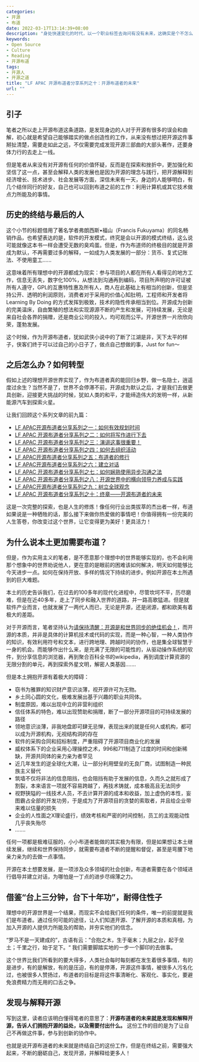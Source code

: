```yaml
---
categories:
- 开源
- 布道
date: 2022-03-17T13:14:39+08:00
description: "身处快速变化的时代，以一个职业标签去询问有没有未来，这确实是个不怎么让人受欢迎的话题。前面九篇文章都在讲述如何做好一名开源布道者，那么问题来了：做这件事有前途吗？笔者给出了可能不会让所有人满意的答案。"
keywords:
- Open Source
- Culture
- Reading
- 开源布道
tags:
- 开源人
- 开源之道
title: "LF APAC 开源布道者分享系列之十：开源布道者的未来"
url: ""
---
```


## 引子

笔者之所以走上开源布道这条道路，是发现身边的人对于开源有很多的误会和曲解，初心就是希望自己能够踏实的做点创造性的工作，从来没有想过把开源这件事掰扯清楚，需要走如此之远，不仅需要完成发现开源三部曲的大部头著作，还要身体力行的去走上一线。

但是笔者从来没有对开源有任何的价值怀疑，反而是在探索和挫折中，更加强化和坚信了这一点，甚至会解释人类的发展也是因为开源的理念与践行，把开源解释到经济增长、技术进步、社会发展等方面，深信未来有一天，身边的人能够明白，有几个结伴同行的好友，自己也可以回到布道之前的工作：利用计算机或其它技术做点力所能及的事情。

## 历史的终结与最后的人

这个小节的标题借用了著名学者弗朗西斯•福山（Francis Fukuyama）的同名畅销作品，也希望表达的是，软件的开发模式，终究是会以开源的模式终结，这么说可能就像这本书一样会遭受无数的臭鸡蛋。但是，作为布道师的终极目的就是开源成为默认，不再需要过多的解释，一如成为人类发展的一部分：货币、复式记账法、不使用童工......

这意味着所有理想中的开源都成为现实：参与项目的人都在所有人看得见的地方工作，信息无丢失，数字化100%，从想法到沟通再到编码，项目所声明的许可证被所有人遵守，GPL的互惠特性惠及所有人，商人在此基础上有相当的创新，但是坚持公开、透明的利润原则，消费者对于采用的价值心知肚明，工程师和开发者将Learning By Doing 的方式发挥到极致，技术的隐性传承相当到位。开源成为创新的完美温床，自由繁殖的想法和实现源源不断的产生和发展，可持续发展，无论是来自社会各界的捐赠，还是商业公司的投入，均可观而公平。开源世界一片欣欣向荣，蓬勃发展。

这个时候，作为开源布道者，犹如武侠小说中的了断了江湖是非，天下太平的样子，侠客们终于可以过自己的小日子了，做点自己想做的事，Just for fun～ 

## 之后怎么办？如何转型

假如上述的理想开源世界实现了，作为布道者真的能回归乡野，做一名隐士，逍遥度过余生？当然不是了，世界不会停滞不前，开源成为默认之后，才是我们去做更具创新，迎接更大挑战的时候，犹如人类的和平，才能缔造伟大的发明一样，从新能源汽车到探索火星。

让我们回顾这个系列文章的前九篇：

* [LF APAC开源布道者分享系列之一：如何有效规划时间](/posts/lfapac-evangelist-sharing/how-to-steal-time-from-your-boss/)
* [LF APAC 开源布道者分享系列之二：如何将写作进行下去](/posts/lfapac-evangelist-sharing/how-to-write-article-for-advocate-os/)
* [LF APAC 开源布道者分享系列之三：演讲这事很重要！](/posts/lfapac-evangelist-sharing/why-we-need-speech-all-the-time/)
* [LF APAC 开源布道者分享系列之四：如何去组织活动](/posts/lfapac-evangelist-sharing/we-need-make-event-happening/)
* [LF APAC开源布道者分享系列之五：布道者的修行](/posts/lfapac-evangelist-sharing/advocate-how-to-learning-by-yourself/)
* [LF APAC开源布道者分享系列之六：建立对话](/posts/lfapac-evangelist-sharing/advocate-how-to-build-conversation-with-peer/)
* [LF APAC 开源布道者分享系列之七：如何娴熟使用异步沟通之法](/posts/lfapac-evangelist-sharing/async-in-the-open-source-community/)
* [LF APAC 开源布道者分享系列之八：开源世界中的横向领导力养成与实践](/posts/lfapac-evangelist-sharing/how-to-lead-when-you-are-not-in-charge/)
* [LF APAC开源布道者分享系列之九：树立全球观念](/posts/lfapac-evangelist-sharing/how-to-shape-global-idea-in-os-world/)
* [LF APAC 开源布道者分享系列之十：终章——开源布道者的未来](.)

这是一次完整的探索，也是人生的修炼！像任何行业出类拔萃的杰出者一样，布道如果说是一种牺牲的话，那么接下来做你热爱做的事情吧！你值得拥有一份完美的人生答卷，你改变过这个世界，让它变得更为美好！更具活力！

## 为什么说本土更加需要布道？

但是，作为实用主义的笔者，是不愿意那个理想中的世界能够实现的，也不会利用那个想象中的世界劝说他人，更在意的是眼前的困难该如何解决，明天如何能够比今天进步一点。如何在保持开放、多样的情况下持续的进步。例如开源在本土所遇到的巨大难题。

本土的历史告诉我们，在过去的100多年的现代化进程中，尽管坎坷不平，历尽磨难，但是在近40多年，走上了同步和融入世界的道路，并一路高歌猛进。但是就软件产业而言，也就发展了一两代人而已，无论是开源，还是闭源，都和欧美有着极大的差距。

对于开源而言，笔者坚持认为[请保持清醒：开源是和世界同步的绝佳机会！](posts/the_way_of_open_source/please_calm_down_only_chance_to_sync_world/)，而开源的本质，并非是具体的计算机技术或代码的实现，而是一种心智，一种人类协作的知识，有效利用符号和文本，进行跨地理、跨越时间的协作，也是集全球智慧于一身的机会。而能够作出什么来，是充满了无限的可能性的，从驱动操作系统的软件，到分享信息的浏览器，再到聚合百科全书的wikipedia，再到调度计算资源的无限分割的单元，再到探索外星文明，解密人类基因.......

但是本土拥抱开源有着极大的障碍：

* 窃书为雅罪的知识财产意识淡薄，视开源许可为无物。
* 乡土同心圆的文化，极难发展出基于兴趣的职业共同体。
* 制度原因，难以出现中立的非营利组织
* 信任体系的特色，难以出现赞助和捐赠，断了一部分开源项目的可持续发展的路径
* 领地意识淡薄，非我地盘即可肆无忌惮，表现出来的就是任何人或机构，都可以成为开源机构，无视结构洞的存在
* 软件的采购合同和招标制度，严重阻碍了开源项目商业化的发展
* 威权体系下的企业采用心理操控之术，996和711制造了过度的时间和创新稀缺，开源共同体的亲力亲为者罕见
* 近几年发生的逆全球化大潮，让一部分利用壁垒的无良厂商，试图制造一种民族主义替代
* 筑墙不仅将非法的信息阻挡，也会阻挡有助于发展的信息，久而久之就形成了割裂，本来语言一项就不容易跨越了，再技术铸就，成本极高且无法同步
* 视野狭隘的一线技术人员，不去计算开源的成本和收益，加上虚伪的本性，妄图霸占全部的开发功劳，于是成为了开源项目的贪婪的索取者，并且给企业带来难以估量的损失
* 企业的人性面之X理论盛行，绩效考核和严密的时间控制，员工的主观能动性几乎丧失殆尽
* .......

任何一项都是极难征服的，小小布道者能做的其实极为有限，但是如果想让本土继续发展，继续和世界保持同步，就需要布道者不断的提醒和督促，甚至是弯腰下地亲力亲为的去做一点事情。

开源在本土想要发展，是一项涉及众多领域的社会创新，布道者需要在各个领域进行倡导并建立对话，为哪怕是一丁点的进步尽绵薄之力。

## 借鉴“台上三分钟，台下十年功”，耐得住性子

理想中的开源世界是一个结果，而现实不会给我们任何的条件，唯一的前提就是我们是布道者。通过任何可能的途径，让人们知道开源、了解开源的本质和真相，为加入开源的人提供力所能及的帮助，并夯实他们的信念。

“罗马不是一天建成的”，古语有云：”合抱之木，生于毫末；九层之台，起于垒土；千里之行，始于足下。“ 我们需要脚踏实地的一步一个脚印的去做事。

这个世界比我们所看到的要大得多，人类社会每时每刻都在发生着很多事情，有的是进步，有的是解放，有的是压迫，有的是停滞，开源这件事情，被很多人污名化过，也被很多人赞扬过，布道者的目标是将这件事清晰化、客观化、事实化，要避免浪费精力而无用的口舌之争。

## 发现与解释开源

写到这里，读者应该明白懂得笔者的意思了：**开源布道者的未来就是发现和解释开源，告诉人们拥抱开源的益处，以及需要付出什么。** 这份工作的目的是为了让自己不再做这件事，参与到创新的协作中。

也就是说开源布道者的未来就是终结自己的这份工作，但是在终结之前，需要强大起来，不断的磨砺自己，发现开源，并解释给更多人！

